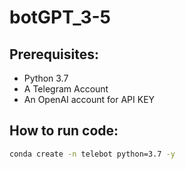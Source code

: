 # botGPT_3-5

## Prerequisites:

- Python 3.7
- A Telegram Account
- An OpenAI account for API KEY


## How to run code:

```bash
conda create -n telebot python=3.7 -y
```